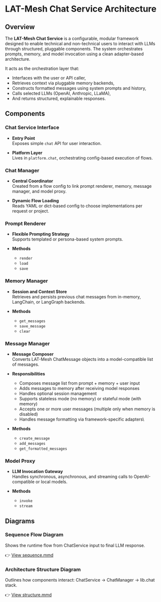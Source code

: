 # LAT-Mesh Chat Service Architecture

## Overview

The **LAT-Mesh Chat Service** is a configurable, modular framework designed to enable technical and non-technical users to interact with LLMs through structured, pluggable components. The system orchestrates prompts, memory, and model invocation using a clean adapter-based architecture.

It acts as the orchestration layer that:

- Interfaces with the user or API caller,
- Retrieves context via pluggable memory backends,
- Constructs formatted messages using system prompts and history,
- Calls selected LLMs (OpenAI, Anthropic, LLaMA),
- And returns structured, explainable responses.

## Components

### Chat Service Interface

- **Entry Point**  
  Exposes simple `chat` API for user interaction.
  
- **Platform Layer**  
  Lives in `platform.chat`, orchestrating config-based execution of flows.

### Chat Manager

- **Central Coordinator**  
  Created from a flow config to link prompt renderer, memory, message manager, and model proxy.
  
- **Dynamic Flow Loading**  
  Reads YAML or dict-based config to choose implementations per request or project.

### Prompt Renderer

- **Flexible Prompting Strategy**  
  Supports templated or persona-based system prompts.

- **Methods**
  - `render`
  - `load`
  - `save`

### Memory Manager

- **Session and Context Store**  
  Retrieves and persists previous chat messages from in-memory, LangChain, or LangGraph backends.

- **Methods**
  - `get_messages`
  - `save_message`
  - `clear`

### Message Manager

- **Message Composer**  
  Converts LAT-Mesh ChatMessage objects into a model-compatible list of messages.

- **Responsibilities**
  - Composes message list from prompt + memory + user input
  - Adds messages to memory after receiving model responses
  - Handles optional session management
  - Supports stateless mode (no memory) or stateful mode (with memory)
  - Accepts one or more user messages (multiple only when memory is disabled)
  - Handles message formatting via framework-specific adapters\

- **Methods**
  - `create_message`
  - `add_messages`
  - `get_formatted_messages`

### Model Proxy

- **LLM Invocation Gateway**  
  Handles synchronous, asynchronous, and streaming calls to OpenAI-compatible or local models.

- **Methods**
  - `invoke`
  - `stream`

## Diagrams

### Sequence Flow Diagram

Shows the runtime flow from ChatService input to final LLM response.

👉 [View sequence.mmd](./sequence.mmd)

### Architecture Structure Diagram

Outlines how components interact: ChatService → ChatManager → lib.chat stack.

👉 [View structure.mmd](./structure.mmd)
